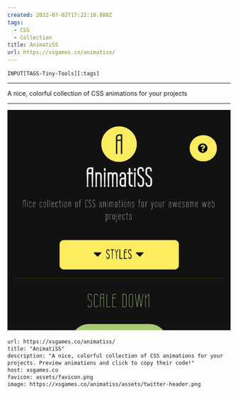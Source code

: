 ```yaml
---
created: 2022-07-02T17:22:10.888Z
tags: 
  - CSS
  - Collection
title: AnimatiSS
url: https://xsgames.co/animatiss/
---
```

```meta-bind
INPUT[TAGS-Tiny-Tools][:tags]
```

___
A nice, colorful collection of CSS animations for your projects
___

![](_attachments/animatiss.jpg)

```cardlink
url: https://xsgames.co/animatiss/
title: "AnimatiSS"
description: "A nice, colorful collection of CSS animations for your projects. Preview animations and click to copy their code!"
host: xsgames.co
favicon: assets/favicon.png
image: https://xsgames.co/animatiss/assets/twitter-header.png
```
